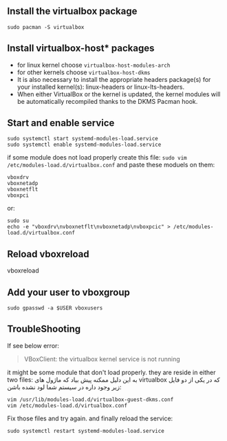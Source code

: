 ## Install the virtualbox package
`sudo pacman -S virtualbox`

## Install virtualbox-host* packages
* for linux kernel choose `virtualbox-host-modules-arch`
* for other kernels choose `virtualbox-host-dkms`
* It is also necessary to install the appropriate headers package(s) for your installed kernel(s): linux-headers or linux-lts-headers. 
* When either VirtualBox or the kernel is updated, the kernel modules will be automatically recompiled thanks to the DKMS Pacman hook.
               
## Start and enable service
```
sudo systemctl start systemd-modules-load.service
sudo systemctl enable systemd-modules-load.service
```

if some module does not load properly create this file:
`sudo vim /etc/modules-load.d/virtualbox.conf`
and paste these moduels on them:

```
vboxdrv
vboxnetadp
vboxnetflt
vboxpci
```
or:
```
sudo su
echo -e "vboxdrv\nvboxnetflt\nvboxnetadp\nvboxpcic" > /etc/modules-load.d/virtualbox.conf
```
## Reload vboxreload
vboxreload
## Add your user to vboxgroup
`sudo gpasswd -a $USER vboxusers`

TroubleShooting
------
If see below error:
> VBoxClient: the virtualbox kernel service is not running

it might be some module that don't load properly. they are reside in either two files:
به این دلیل ممکنه پیش بیاد که ماژول های virtualbox که در یکی از دو فایل زیر وجود داره در سیستم شما لود نشده باشن:

```
vim /usr/lib/modules-load.d/virtualbox-guest-dkms.conf
vim /etc/modules-load.d/virtualbox.conf 
```
Fix those files and try again. and finally reload the service:

`sudo systemctl restart systemd-modules-load.service`
